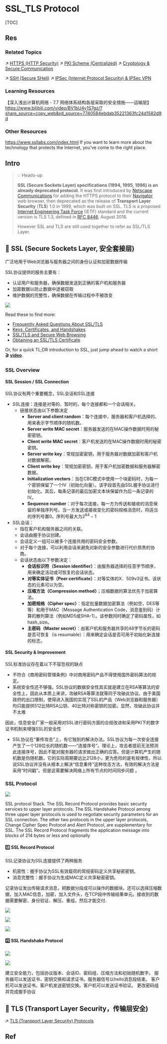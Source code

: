 # SSL_TLS Protocol

[TOC]



## Res
### Related Topics
↗ [HTTPS (HTTP Security)](../../📱%20Application%20Layer%20Security%20Protocols/HTTPS%20(HTTP%20Security)/HTTPS%20(HTTP%20Security).md) 
↗ [PKI Scheme (Centralized)](../../../../../🚬%20Cryptology%20&%20Secure%20Communication/Key%20Management/📌%20Key%20Management%20Algorithms%20&%20Protocols/🚛%20Key%20Distribution%20(one-to-many)/Asymmetric%20Key%20Distribution%20(AKD)/AKD%20via%20Public%20Key%20Certificates/🏦%20PKI%20Scheme%20(Centralized)/PKI%20Scheme%20(Centralized).md)
↗ [Cryptology & Secure Communication](../../../../../🚬%20Cryptology%20&%20Secure%20Communication/Cryptology%20&%20Secure%20Communication.md)

↗ [SSH (Secure SHell)](../../📱%20Application%20Layer%20Security%20Protocols/SSH%20(Secure%20SHell)/SSH%20(Secure%20SHell).md)
↗ [IPSec (Internet Protocol Security) & IPSec VPN](../../🫱🏻‍🫲🏿%20Network%20Layer%20Security/IPSec%20(Internet%20Protocol%20Security)%20&%20IPSec%20VPN/IPSec%20(Internet%20Protocol%20Security)%20&%20IPSec%20VPN.md)


### Learning Resources
【深入浅出计算机网络 - 7.7 网络体系结构各层采取的安全措施——运输层】 https://www.bilibili.com/video/BV1bU4y1S7gz/?share_source=copy_web&vd_source=7740584ebdab35221363fc24d1582d9d


### Other Resources
https://www.ssllabs.com/index.html
If you want to learn more about the technology that protects the Internet, you’ve come to the right place.



## Intro
> 💡 Heads-up
>
> **SSL (Secure Sockets Layer) specifications (1994, 1995, 1996) is an already deprecated protocol.**  It was first introduced by [Netscape Communications](https://en.wikipedia.org/wiki/Netscape_Communications) for adding the HTTPS protocol to their [Navigator](https://en.wikipedia.org/wiki/Netscape_Navigator) web browser, then deprecated as the release of **Transport Layer Security** (**TLS**) 1.0 in 1999, which was built on SSL. TLS is a proposed [Internet Engineering Task Force](https://en.wikipedia.org/wiki/Internet_Engineering_Task_Force) (IETF) standard and the current version is TLS 1.3, defined in [RFC 8446](https://tools.ietf.org/html/rfc8446), August 2018. 
>
> However SSL and TLS are still used together to refer as SSL/TLS Layer.



## 🎯 SSL (Secure Sockets Layer, 安全套接层)
广泛地用于Web浏览器与服务器之间的身份认证和加密数据传输

SSL协议提供的服务主要有：
- 认证用户和服务器，确保数据发送到正确的客户机和服务器
- 加密数据以防止数据中途被窃取
- 维护数据的完整性，确保数据在传输过程中不被改变

![](../../../../../../../Assets/Pics/Screenshot%202023-12-16%20at%204.48.49PM.png)

Read these to find more: 
- [Frequently Asked Questions About SSL/TLS](https://www.ssl.com/faqs/faq-what-is-ssl/#faq)
- [Keys, Certificates, and Handshakes](https://www.ssl.com/faqs/faq-what-is-ssl/#keys)
- [SSL/TLS and Secure Web Browsing](https://www.ssl.com/faqs/faq-what-is-ssl/#secure-web-browsing)
- [Obtaining an SSL/TLS Certificate](https://www.ssl.com/faqs/faq-what-is-ssl/#obtain)

Or, for a quick TL;DR introduction to SSL, just jump ahead to watch a short 🎬 **[video](https://www.ssl.com/faqs/faq-what-is-ssl/#video)**.


### SSL Overview
#### SSL Session / SSL Connection
SSL协议有两个重要概念，SSL会话和SSL连接

- SSL连接：连接是对等的、暂时的，每个连接都和一个会话相关。
	- 链接状态由以下参数决定
		- **Server and client random**：每个连接中，服务器和客户机选择的、 用来表示字节顺序的随机数。
		- **Server write MAC secret**：服务器发送的在MAC操作数据时用的秘密密钥。
		- **Client write MAC secret**：客户机发送的在MAC操作数据时用的秘密密钥。
		- **Server write key**：常规加密密钥，用于服务器对数据加密和客户机对数据解密。
		- **Client write key**：常规加密密钥，用于客户机加密数据和服务器解密数据。
		- **Initialization vectors**：当在CBC模式中使用一个块密码时，为每一个密钥保留了一个Ⅳ（初始化向量）。该字段首先由SSL握手协议进行初始化。其后，每条记录的最后加密文本块保留作为后一条记录的Ⅳ。
		- **Sequence number**：对于每次连接，每一方为传送和接收的消息保留的单独序列号。当一方发送或接收变化的密码规格消息时，将适当的序列号置0。序列号最大为$2^{64}-1$
- SSL会话：
	- 指在客户机和服务器之间的关联。
	- 会话由握手协议创建。
	- 会话定义一组可以被多个连接共用的密码安全参数。
	- 对于每个连接，可以利用会话来避免对新的安全参数进行代价昂贵的协商。
	- 会话状态由以下参数决定：
		- **会话标识符（Session identifier）**：由服务器选择的任意字节顺序，用来确定活动或可恢复的会话状态。
		- **对等实体证书（Peer certificate）**：对等实体的X．509v3证书。该状态的元素可以为空。
		- **压缩方法（Compression method）**；压缩数据的算法优先于加密算法。
		- **加密规格（Cipher spec）**：指定批量数据加密算法（例如空，DES等等）和用于MAC（Message Authentication Code，消息鉴别码）计算的散列算法（例如MD5或SHA-1）。该参数同时确定了密码属性，如hash_size。
		- **主密码（Master secret）**：由客户机和服务器共享的48字节长的密码是否可恢复（is resumable）：用来确定会话是否可用于初始化新连接的标志。
#### SSL Security & Improvement
SSL标准协议存在着以下不容忽视的缺点
- 不符合《商用密码管理条例》中对商用密码产品不得使用国外密码算法的规定。
- 系统安全性还不够强。SSL协议的数据安全性其实就是建立在RSA等算法的安全性上，因此从本质上来讲，攻破RSA等算法就等同于攻破此协议。由于美国政府的出口限制，使得进入我国的实现了SSL的产品（Web浏览器和服务器）均只能提供512比特RSA公钥、40比特对称密钥的加密。显然，攻破此协议并不太难

因此，信息安全厂家一般采用对SSL进行密码方面的合规改进和采用PKI下的数字证书机制来增强SSL的安全性
- SSL协议在“重传攻击”上，有它独到的解决办法。SSL协议为每一次安全连接产生了一个128位长的随机数——“连接序号”。理论上，攻击者提前无法预测此连接序号，因此不能对服务器的请求做出正确的应答。但是计算机产生的随机数是伪随机数，它的实际周期要远比2128小，更为危险的是有规律性，所以说SSL协议并没有从根本上解决“信息重传”这种攻击方法，有效的解决方法是采用“时间戳”。但是这需要解决网络上所有节点的时间同步问题 。


### SSL Protocol
![](../../../../../../../Assets/Pics/Screenshot%202023-12-16%20at%205.29.28PM.png)

SSL protocol Stack. The SSL Record Protocol provides basic security services to upper layer protocols. The SSL Handshake Protocol among three upper layer protocols is used to negotiate security parameters for an SSL connection. The other two protocols in the upper layer protocols, Change Cipher Spec Protocol and Alert Protocol, are supplementary for SSL. The SSL Record Protocol fragments the application message into blocks of 214 bytes or less and optionally
#### 1️⃣ SSL Record Protocol
SSL记录协议为SSL连接提供了两种服务
- 机密性：握手协议为SSL有效载荷的常规密码定义共享秘密密钥。
- 消息完整性：握手协议为生成MAC定义共享秘密密钥。

记录协议发出传输请求消息，把数据分段成可以操作的数据块，还可以选择压缩数据，加入MAC信息，加密，加入文件头，在TCP段中传输结果单元。接收到的数据需要解密、身份验证、解压、重组，然后才能交付.

![](../../../../../../../Assets/Pics/Screenshot%202023-12-16%20at%205.33.56PM.png)

![](../../../../../../../Assets/Pics/Screenshot%202023-12-16%20at%205.37.48PM.png)

![](../../../../../../../Assets/Pics/Screenshot%202023-12-16%20at%205.39.38PM.png)
#### 2️⃣ SSL Handshake Protocol
![](../../../../../../../Assets/Pics/Screenshot%202023-12-16%20at%205.44.19PM.png)

![](../../../../../../../Assets/Pics/Screenshot%202023-12-16%20at%205.47.22PM.png)

建立安全能力，包括协议版本、会话ID、密码组、压缩方法和初始随机数字。
服务器可以发送证书、密钥交换和请求证书。服务器信号以hello消息段结束。
客户机可以发送证书。客户机发送密钥交换。客户机可以发送证书验证。
更改密码组并完成握手协议



## 🎯 TLS (Transport Layer Security，传输层安全)
↗ [TLS (Transport Layer Security) Protocols](📌%20TLS%20(Transport%20Layer%20Security)%20Protocols/TLS%20(Transport%20Layer%20Security)%20Protocols.md)



## Ref
[数字签名、数字证书与HTTPS是什么关系？]: https://www.freebuf.com/company-information/238820.html
[一文彻底搞懂加密、数字签名和数字证书！]: https://segmentfault.com/a/1190000024523772
[Transport Layer Security (TLS)]: https://www.techtarget.com/searchsecurity/definition/Transport-Layer-Security-TLS

[👍 SECURE SOCKET LAYER AND TRANSPORT LAYER SECURITY]: https://www.brainkart.com/article/Secure-Socket-Layer-and-Transport-Layer-Security_8480/

[👍 Cryptography and Network Security]: https://www.brainkart.com/subject/Cryptography-and-Network-Security_137/
